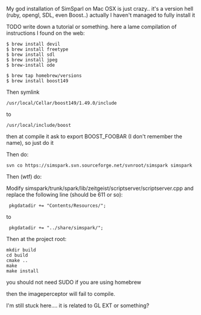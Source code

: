 My god installation of SimSparl on Mac OSX is just crazy..
it's a version hell (ruby, opengl, SDL, even Boost..)
actually I haven't managed to fully install it 

TODO write down a tutorial or something. here a lame compilation of instructions I found on the web:

    $ brew install devil
    $ brew install freetype
    $ brew install sdl
    $ brew install jpeg
    $ brew-install ode

    $ brew tap homebrew/versions
    $ brew install boost149


Then symlink 

    /usr/local/Cellar/boost149/1.49.0/include 

 to

    /usr/local/include/boost

then at compile it ask to export BOOST_FOOBAR (I don't remember the name), so just do it

Then do:

    svn co https://simspark.svn.sourceforge.net/svnroot/simspark simspark

Then (wtf) do:

Modify simspark/trunk/spark/lib/zeitgeist/scriptserver/scriptserver.cpp and 
replace the following line (should be 611 or so):

     pkgdatadir += "Contents/Resources/";

to

     pkgdatadir += "../share/simspark/";


Then at the project root: 

    mkdir build
    cd build
    cmake ..
    make
    make install

you should not need SUDO if you are using homebrew


then the imageperceptor will fail to compile. 

I'm still stuck here.... it is related to GL EXT or something?
